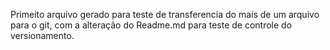 Primeito arquivo gerado para teste de transferencia do mais de um arquivo para o git, com a alteração do Readme.md para teste de controle do versionamento.
